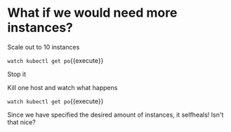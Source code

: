 # What if we would need more instances?

Scale out to 10 instances


`watch kubectl get po`{{execute}}

Stop it

Kill one host and watch what happens

`watch kubectl get po`{{execute}}

Since we have specified the desired amount of instances, it selfheals!
Isn't that nice?

